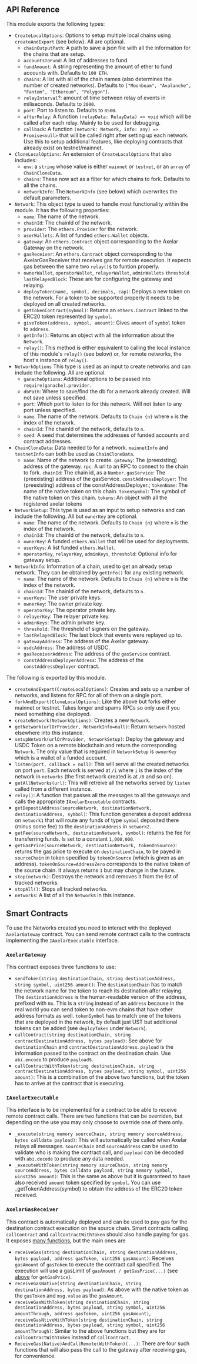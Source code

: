 ## API Reference

This module exports the following types:

- `CreateLocalOptions`: Options to setup multiple local chains using `createAndExport` (see below). All are optional.
  - `chainOutputPath`: A path to save a json file with all the information for the chains that are setup.
  - `accountsToFund`: A list of addresses to fund.
  - `fundAmount`: A string representing the amount of ether to fund accounts with. Defaults to `100 ETH`.
  - `chains`: A list with all of the chain names (also determines the number of created networks). Defaults to `["Moonbeam", "Avalanche", "Fantom", "Ethereum", "Polygon"]`.
  - `relayInterval`?: amount of time between relay of events in miliseconds. Defaults to `2000`.
  - `port`: Port to listen to. Defaults to `8500`.
  - `afterRelay`: A function `(relayData: RelayData) => void` which will be called after each relay. Mainly to be used for debugging.
  - `callback`: A function `(network: Network, info: any) => Promise<null>` that will be called right after setting up each network. Use this to setup additional features, like deploying contracts that already exist on testnet/mainnet.
- `CloneLocalOptions`: An extension of `CreateLocalOptions` that also includes:
  - `env`: a `string` whose value is either `mainnet` or `testnet`, or an `array` of `ChainCloneData`.
  - `chains`: These now act as a filter for which chains to fork. Defaults to all the chains.
  - `networkInfo`: The `NetworkInfo` (see below) which overwrites the default parameters.
- `Network`: This object type is used to handle most functionality within the module. It has the following properties:
  - `name`: The name of the network.
  - `chainId`: The chainId of the network.
  - `provider`: The `ethers.Provider` for the network.
  - `userWallets`: A list of funded `ethers.Wallet` objects.
  - `gateway`: An `ethers.Contract` object corresponding to the Axelar Gateway on the network.
  - `gasReceiver`: An `ethers.Contract` object corresponding to the AxelarGasReceiver that receives gas for remote execution. It expects gas between the same two `relay()`s to funtion properly.
  - `ownerWallet`, `operatorWallet`, `relayerWallet`, `adminWallets` `threshold` `lastRelayedBlock`: These are for configuring the gateway and relaying.
  - `deployToken(name, symbol, decimals, cap)`: Deploys a new token on the network. For a token to be supported properly it needs to be deployed on all created networks.
  - `getTokenContract(sybmol)`: Returns an `ethers.Contract` linked to the ERC20 token represented by `symbol`.
  - `giveToken(address, symbol, amount)`: Gives `amount` of `symbol` token to `address`.
  - `getInfo()`: Returns an object with all the information about the `Network`.
  - `relay()`: This method is either equivalent to calling the local instance of this module's `relay()` (see below) or, for remote networks, the host's instance of `relay()`.
- `NetworkOptions` This type is used as an input to create networks and can include the following. All are optional.
  - `ganacheOptions`: Additional options to be passed into `require(ganache).provider`.
  - `dbPath`: Where to save/find the db for a network already created. Will not save unless specified.
  - `port`: Which port to listen to for this network. Will not listen to any port unless specified.
  - `name`: The name of the network. Defaults to `Chain {n}` where `n` is the index of the network.
  - `chainId`: The chainId of the network, defaults to `n`.
  - `seed`: A seed that determines the addresses of funded accounts and contract addresses.
- `ChainCloneData`: Data needed to for a network. `mainnetInfo` and `testnetInfo` can both be used as `ChainCloneData`.
  - `name`: Name of the network to create.
    `gateway`: The (preexisting) address of the gateway.
    `rpc`: A url to an RPC to connect to the chain to fork.
    `chainId`: The chain id, as a `Number`.
    `gasService`: The (preexisting) address of the gasService.
    `constAddressDeployer`: The (preexisting) address of the constAddressDeployer.;
    `tokenName`: The name of the native token on this chain.
    `tokenSymbol`: The symbol of the native token on this chain.
    `tokens`: An object with all the registered axelar tokens
- `NetworkSetup`: This type is used as an input to setup networks and can include the following. All but `ownerKey` are optional.
  - `name`: The name of the network. Defaults to `Chain {n}` where `n` is the index of the network.
  - `chainId`: The chainId of the network, defaults to `n`.
  - `ownerKey`: A funded `ethers.Wallet` that will be used for deployments.
  - `userKeys`: A list funded `ethers.Wallet`.
  - `operatorKey`, `relayerKey`, `adminKeys`, `threshold`: Optional info for gateway setup.
- `NetworkInfo`: Information of a chain, used to get an already setup network. They can be obtained by `getInfo()` for any existing network.
  - `name`: The name of the network. Defaults to `Chain {n}` where `n` is the index of the network.
  - `chainId`: The chainId of the network, defaults to `n`.
  - `userKeys`: The user private keys.
  - `ownerKey`: The owner private key.
  - `operatorKey`: The operator private key.
  - `relayerKey`: The relayer private key.
  - `adminKeys`: The admin private key.
  - `threshold`: The threshold of signers on the gateway.
  - `lastRelayedBlock`: The last block that events were replayed up to.
  - `gatewayAddress`: The address of the Axelar gateway.
  - `usdcAddress`: The address of USDC.
  - `gasReceiverAddress`: The address of the `gasService` contract.
  - `constAddressDeployerAddress`: The address of the `constAddressDeployer` contract.

The following is exported by this module.

- `createAndExport(CreateLocalOptions)`: Creates and sets up a number of networks, and listens for RPC for all of them on a single port.
- `forkAndExport(CloneLocalOptions)`: Like the above but forks either mainnet or testnet. Takes longer and spams RPCs so only use if you need something else deployed.
- `createNetwork(NetworkOptions)`: Creates a new `Network`.
- `getNetwork(urlOrProvider, NetworkInfo=null)`: Return `Network` hosted elsewhere into this instance.
- `setupNetwork(urlOrProvider, NetworkSetup)`: Deploy the gateway and USDC Token on a remote blockchain and return the corresponding `Network`. The only value that is required in `NetworkSetup` is `ownerKey` which is a wallet of a funded account.
- `listen(port, callback = null)`: This will serve all the created networks on port `port`. Each network is served at `/i` where `i` is the index of the network in `networks` (the first network created is at `/0` and so on).
- `getAllNetworks(url)`: This will retreive all the networks served by `listen` called from a different instance.
- `relay()`: A function that passes all the messages to all the gateways and calls the appropriate `IAxelarExecutable` contracts.
- `getDepostiAddress(sourceNetwork, destinationNetwork, destinationAddress, symbol)`: This function generates a deposit address on `network1` that will route any funds of type `symbol` deposited there (minus some fee) to the `destinationAddress` in `network2`.
- `getFee(sourceNetwork, destinationNetwork, symbol)`: returns the fee for transferring funds. Is set to a constant `1,000,000`.
- `getGasPrice(sourceNetwork, destinationNetwork, tokenOnSource)`: returns the gas price to execute on `destinationChain`, to be payed in `sourceChain` in token specified by `tokenOnSource` (which is given as an address). `tokenOnSource=AddressZero` corresponds to the native token of the source chain. It always returns `1` but may change in the future.
- `stop(network)`: Destroys the network and removes it from the list of tracked networks.
- `stopAll()`: Stops all tracked networks.
- `networks`: A list of all the `Network`s in this instance.

## Smart Contracts

To use the Networks created you need to interact with the deployed `AxelarGateway` contract. You can send remote contract calls to the contracts implementing the `IAxelarExecutable` interface.

### `AxelarGateway`

This contract exposes three functions to use:

- `sendToken(string destinationChain, string destinationAddress, string symbol, uint256 amount)`: The `destinationChain` has to match the network name for the token to reach its destination after relaying. The `destinationAddress` is the human-readable version of the address, prefixed with `0x`. This is a `string` instead of an `address` because in the real world you can send token to non-evm chains that have other address formats as well. `tokenSymbol` has to match one of the tokens that are deployed in the network, by default just UST but additional tokens can be added (see `deployToken` under `Network`).
- `callContract(string destinationChain, string contractDestinationAddress, bytes payload)`: See above for `destinationChain` and `contractDestinationAddress`. `payload` is the information passed to the contract on the destination chain. Use `abi.encode` to produce `payload`s.
- `callContractWithToken(string destinationChain, string contractDestinationAddress, bytes payload, string symbol, uint256 amount)`: This is a combination of the above two functions, but the token has to arrive at the contract that is executing.

### `IAxelarExecutable`

This interface is to be implemented for a contract to be able to receive remote contract calls. There are two functions that can be overriden, but depending on the use you may only choose to override one of them only.

- `_execute(string memory sourceChain, string memory sourceAddress, bytes calldata payload)`: This will automatically be called when Axelar relays all messages. `sourceChain` and `sourceAddress` can be used to validate who is making the contract call, and `payload` can be decoded with `abi.decode` to produce any data needed.
- `_executeWithToken(string memory sourceChain, string memory sourceAddress, bytes calldata payload, string memory symbol, uinst256 amount)`: This is the same as above but it is guaranteed to have also received `amount` token specified by `symbol`. You can use \_getTokenAddress(symbol) to obtain the address of the ERC20 token received.

### `AxelarGasReceiver`

This contract is automatically deployed and can be used to pay gas for the destination contract execution on the source chain. Smart contracts calling `callContract` and `callContractWithToken` should also handle paying for gas. It exposes [many functions](https://github.com/axelarnetwork/axelar-cgp-solidity/blob/feat/gas-receiver/src/util/AxelarGasReceiver.sol), but the main ones are

- `receiveGas(string destinationChain, string destinationAddress, bytes payload, address gasToken, uint256 gasAmount)`: Receives `gasAmount` of `gasToken` to execute the contract call specified. The execution will use a gasLimit of `gasAmount / getGasPrice(...)` (see [above](#functionality) for `getGasPrice`).
- `receiveGasNative(string destinationChain, string destinationAddress, bytes payload)`: As above with the native token as the `gasToken` and `msg.value` as the `gasAmount`.
- `receiveGasWithToken(string destinationChain, string destinationAddress, bytes payload, string symbol, uint256 amountThrough, address gasToken, uint256 gasAmount)`, `receiveGasNtiveWithToken(string destinationChain, string destinationAddress, bytes payload, string symbol, uint256 amountThrough)`: Similar to the above functions but they are for `callContractWithToken` instead of `callContract`.
- `ReceiveGas(Native)AndCallRemote(WithToken)(...)`: There are four such functions that will also pass the call to the gateway after receiving gas, for convenience.

